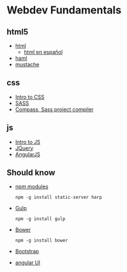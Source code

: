 Webdev Fundamentals
=========

## html5
* [html](https://www.codecademy.com/tracks/web)
  * [html en español](https://www.codecademy.com/es/tracks/html-css-traduccion-al-espanol-america-latina-clone) 
* [haml](http://haml.info)
* [mustache](https://github.com/janl/mustache.js)


## css
* [Intro to CSS](https://www.codecademy.com/es/tracks/html-css-traduccion-al-espanol-america-latina-clone)
* [SASS](http://sass-lang.com/guide)
* [Compass, Sass project compiler](http://compass-style.org)


## js
* [Intro to JS](https://www.codecademy.com/tracks/javascript)
* [JQuery](https://www.codecademy.com/tracks/jquery)
* [AngularJS](https://www.codecademy.com/courses/learn-angularjs)

## Should know
* [npm modules](https://www.npmjs.com)

  ```
  npm -g install static-server harp 
  ```

* [Gulp](https://github.com/gulpjs/gulp/blob/master/docs/getting-started.md)

  ```
  npm -g install gulp
  ```

* [Bower](http://bower.io)

  ```
  npm -g install bower
  ```
* [Bootstrap](http://getbootstrap.com)

* [angular UI](https://angular-ui.github.io)

